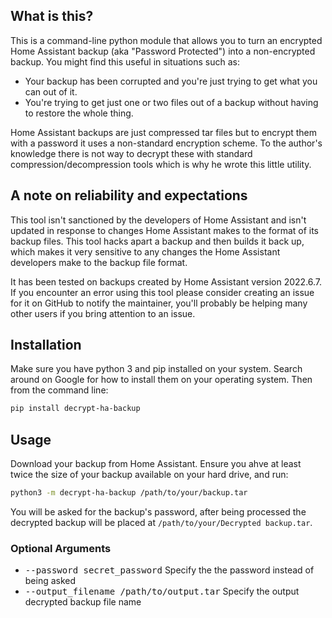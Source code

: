 ## What is this?
This is a command-line python module that allows you to turn an encrypted Home Assistant backup (aka "Password Protected") into a non-encrypted backup.  You might find this useful in situations such as:
- Your backup has been corrupted and you're just trying to get what you can out of it.
- You're trying to get just one or two files out of a backup without having to restore the whole thing.

Home Assistant backups are just compressed tar files but to encrypt them with a password it uses a non-standard encryption scheme.  To the author's knowledge there is not way to decrypt these with standard compression/decompression tools which is why he wrote this little utility.

## A note on reliability and expectations
This tool isn't sanctioned by the developers of Home Assistant and isn't updated in response to changes Home Assistant makes to the format of its backup files.  This tool hacks apart a backup and then builds it back up, which makes it very sensitive to any changes the Home Assistant developers make to the backup file format.  

It has been tested on backups created by Home Assistant version 2022.6.7. If you encounter an error using this tool please consider creating an issue for it on GitHub to notify the maintainer, you'll probably be helping many other users if you bring attention to an issue.

## Installation
Make sure you have python 3 and pip installed on your system.  Search around on Google for how to install them on your operating system.  Then from the command line: 
```bash
pip install decrypt-ha-backup
```

## Usage
Download your backup from Home Assistant.  Ensure you ahve at least twice the size of your backup available on your hard drive, and run:
```bash
python3 -m decrypt-ha-backup /path/to/your/backup.tar
```

You will be asked for the backup's password, after being processed the decrypted backup will be placed at ```/path/to/your/Decrypted backup.tar```.

### Optional Arguments
- <kbd>--password secret_password</kbd> Specify the the password instead of being asked
- <kbd>--output_filename /path/to/output.tar</kbd> Specify the output decrypted backup file name 
